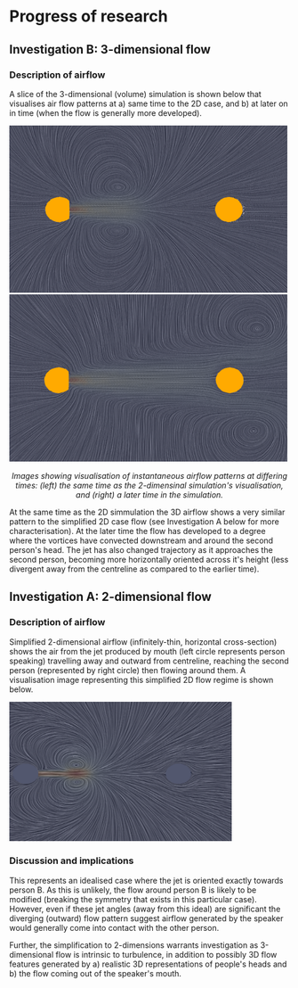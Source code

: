 # Progress of research
## Investigation B: 3-dimensional flow
### Description of airflow
A slice of the 3-dimensional (volume) simulation is shown below that visualises air flow patterns at a) same time to the 2D case, and b) at later on in time (when the flow is generally more developed). 

<img src="3D-streamlines_t10.png" width="500" height="300"/> <img src="3D-streamlines_t75.png" width="500" height="300"/> 
<p align="center"><i>
  Images showing visualisation of instantaneous airflow patterns at differing times: (left) the same time as the 2-dimensinal simulation's visualisation, and (right) a later time in the simulation.
</i></p>

At the same time as the 2D simmulation the 3D airflow shows a very similar pattern to the simplified 2D case flow (see Investigation A below for more characterisation). At the later time the flow has developed to a degree where the vortices have convected downstream and around the second person's head. The jet has also changed trajectory as it approaches the second person, becoming more horizontally oriented across it's height (less divergent away from the centreline as compared to the earlier time).

## Investigation A: 2-dimensional flow
### Description of airflow
Simplified 2-dimensional airflow (infinitely-thin, horizontal cross-section) shows the air from the jet produced by mouth (left circle represents person speaking) travelling away and outward from centreline, reaching the second person (represented by right circle) then flowing around them. A visualisation image representing this simplified 2D flow regime is shown below.

<img src="2D-streamlines.png" width="400" height="250">

### Discussion and implications
This represents an idealised case where the jet is oriented exactly towards person B. As this is unlikely, the flow around person B is likely to be modified (breaking the symmetry that exists in this particular case). However, even if these jet angles (away from this ideal) are significant the diverging (outward) flow pattern suggest airflow generated by the speaker would generally come into contact with the other person. 

Further, the simplification to 2-dimensions warrants investigation as 3-dimensional flow is intrinsic to turbulence, in addition to possibly 3D flow features generated by a) realistic 3D representations of people's heads and b) the flow coming out of the speaker's mouth. 
